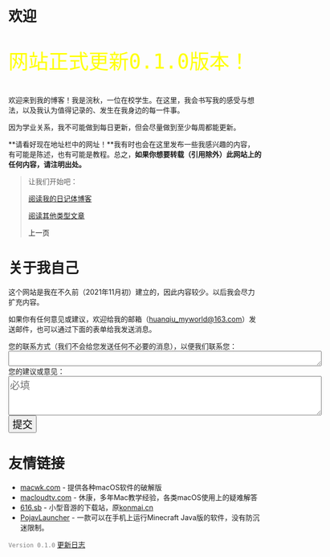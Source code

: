 # 欢迎

<p style="font-size:40px;color:yellow">网站正式更新<code style="font-size:40px;color:yellow">0.1.0</code>版本！</p>

欢迎来到我的博客！我是浣秋，一位在校学生。在这里，我会书写我的感受与想法，以及我认为值得记录的、发生在我身边的每一件事。

因为学业关系，我不可能做到每日更新，但会尽量做到至少每周都能更新。

**请看好现在地址栏中的网址！**我有时也会在这里发布一些我感兴趣的内容，有可能是陈述，也有可能是教程。总之，**如果你想要转载（引用除外）此网站上的任何内容，请注明出处。**

> 让我们开始吧：
>
> [阅读我的日记体博客](Daily/Daily.md)
>
> [阅读其他类型文章](杂项/杂项.md)
>
> <a onClick="javascript :history.back(-1);" style="cursor:pointer">上一页</a>

# 关于我自己

这个网站是我在不久前（2021年11月初）建立的，因此内容较少。以后我会尽力扩充内容。

如果你有任何意见或建议，欢迎给我的邮箱（huanqiu_myworld@163.com）发送邮件，也可以通过下面的表单给我发送消息。

<form id="my-form" action="https://formspree.io/f/mdoyqljy" method="POST">
  <label>您的联系方式（我们不会给您发送任何不必要的消息），以便我们联系您：</label>
  <br />
  <textarea rows="1" cols="50" style="font-size:20px" name="联系方式"></textarea>
  <br />
  <label>您的建议或意见：</label>
  <br />
  <textarea rows="3" cols="50" style="font-size:20px" name="消息" required="required" placeholder="必填"></textarea>
  <button id="my-form-button" style="font-size:20">提交</button>
  <p id="my-form-status"></p>
</form>
<script>
    var form = document.getElementById("my-form");
  async function handleSubmit(event) {
  event.preventDefault();
  var status = document.getElementById("my-form-status");
  var data = new FormData(event.target);
  fetch(event.target.action, {
    method: form.method,
    body: data,
    headers: {
        'Accept': 'application/json'
    }
  }).then(response => {
    status.innerHTML = "感谢您的建议！";
    form.reset()
  }).catch(error => {
    status.innerHTML = "Oh, no！你的建议提交失败，请稍后再试。"
  });
}
form.addEventListener("submit", handleSubmit)
</script>


# 友情链接

- [macwk.com](https://macwk.com/) - 提供各种macOS软件的破解版
- [macloudtv.com](https://macloudtv.com/) - 休康，多年Mac教学经验，各类macOS使用上的疑难解答
- [616.sb](https://616.sb/) - 小型音游的下载站，原[konmai.cn](https://konmai.cn/)
- [PojavLauncher](https://github.com/PojavLauncherTeam/PojavLauncher/) - 一款可以在手机上运行Minecraft Java版的软件，没有防沉迷限制。

<code style="color:gray">Version 0.1.0</code> [更新日志](杂项/History.md) 
